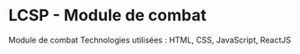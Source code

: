 # LCSP - Module de combat

Module de combat
Technologies utilisées : HTML, CSS, JavaScript, ReactJS
